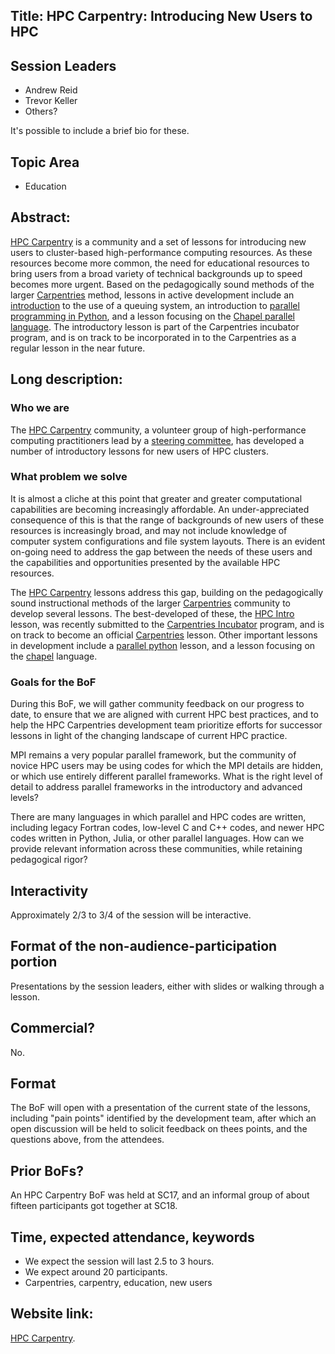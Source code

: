 ## Title: HPC Carpentry: Introducing New Users to HPC

## Session Leaders

 - Andrew Reid
 - Trevor Keller
 - Others?

It's possible to include a brief bio for these.

## Topic Area

 - Education

## Abstract:

[HPC Carpentry][1] is a community and a set of lessons for introducing new
users to cluster-based high-performance computing resources. As these resources
become more common, the need for educational resources to bring users from a
broad variety of technical backgrounds up to speed becomes more urgent. Based
on the pedagogically sound methods of the larger [Carpentries][2] method,
lessons in active development include an [introduction][3] to the use of a
queuing system, an introduction to [parallel programming in Python][4], and a
lesson focusing on the [Chapel parallel language][5]. The introductory lesson
is part of the Carpentries incubator program, and is on track to be
incorporated in to the Carpentries as a regular lesson in the near future.

  
##  Long description:

### Who we are

The [HPC Carpentry][1] community, a volunteer group of high-performance
computing practitioners lead by a [steering committee][6], has developed a
number of introductory lessons for new users of HPC clusters.

### What problem we solve

It is almost a cliche at this point that greater and greater computational
capabilities are becoming increasingly affordable. An under-appreciated
consequence of this is that the range of backgrounds of new users of these
resources is increasingly broad, and may not include knowledge of computer
system configurations and file system layouts. There is an evident on-going
need to address the gap between the needs of these users and the capabilities
and opportunities presented by the available HPC resources.

The [HPC Carpentry][1] lessons address this gap, building on the pedagogically
sound instructional methods of the larger [Carpentries][2] community to develop
several lessons. The best-developed of these, the [HPC Intro][3] lesson, was
recently submitted to the [Carpentries Incubator][7] program, and is on track
to become an official [Carpentries][2] lesson. Other important lessons in
development include a [parallel python][4] lesson, and a lesson focusing on the
[chapel][5] language.

### Goals for the BoF

During this BoF, we will gather community feedback on our progress to date, to
ensure that we are aligned with current HPC best practices, and to help the HPC
Carpentries development team prioritize efforts for successor lessons in light
of the changing landscape of current HPC practice.

MPI remains a very popular parallel framework, but the community of novice HPC
users may be using codes for which the MPI details are hidden, or which use
entirely different parallel frameworks. What is the right level of detail to
address parallel frameworks in the introductory and advanced levels?

There are many languages in which parallel and HPC codes are written, including
legacy Fortran codes, low-level C and C++ codes, and newer HPC codes written in
Python, Julia, or other parallel languages. How can we provide relevant
information across these communities, while retaining pedagogical rigor?

## Interactivity

Approximately 2/3 to 3/4 of the session will be interactive.

## Format of the non-audience-participation portion

Presentations by the session leaders, either with slides or walking through a
lesson.

## Commercial?

No.

## Format

The BoF will open with a presentation of the current state of the lessons,
including "pain points" identified by the development team, after which an open
discussion will be held to solicit feedback on thees points, and the questions
above, from the attendees.

## Prior BoFs?

An HPC Carpentry BoF was held at SC17, and an informal group of about fifteen
participants got together at SC18.

## Time, expected attendance, keywords

 - We expect the session will last 2.5 to 3 hours.
 - We expect around 20 participants.
 - Carpentries, carpentry, education, new users

## Website link:

[HPC Carpentry][1].



[1]: https://hpc-carpentry.org
[2]: https://carpentries.org
[3]: https://github.com/carpentries-incubator/hpc-intro
[4]: https://github.com/hpc-carpentry/hpc-python
[5]: https://github.com/hpc-carpentry/hpc-chapel
[6]: http://www.hpc-carpentry.org/contact/
[7]: https://github.com/carpentries-incubator
